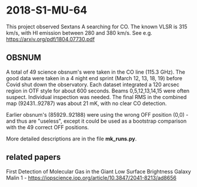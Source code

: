 # 2018-S1-MU-64

This project observed Sextans A searching for CO.   The known VLSR is 315 km/s, with HI emission
between 280 and 380 km/s. See e.g. https://arxiv.org/pdf/1804.07730.pdf

## OBSNUM

A total of 49 science obsnum's were taken in the CO line (115.3 GHz).
The good data were taken in a 4 night end sprint (March 12, 13, 18, 19) before Covid shut down the observatory.
Each dataset integrated a 120 arcsec region in OTF style for about 600 seconds. Beams 0,5,12,13,14,15 were
often suspect. Individual inspection was needed. The final RMS in the combined map (92431..92787)
was about 21 mK, with no clear CO detection. 

Earlier obsnum's  (85929..92188) were using the wrong OFF position (0,0) - and thus are "useless", except
it could be used as a bootstrap comparison with the 49 correct OFF positions.

More detailed descriptions are in the file **mk_runs.py**.


## related papers

First Detection of Molecular Gas in the Giant Low Surface Brightness Galaxy Malin 1 -
https://iopscience.iop.org/article/10.3847/2041-8213/ad8656
